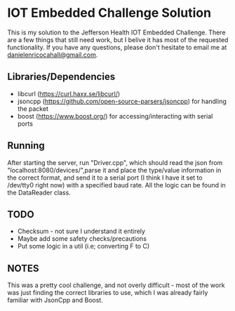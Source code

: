 # IOT Embedded Challenge Solution #
This is my solution to the Jefferson Health IOT Embedded Challenge. There are a few things that still need work, but I belive it has most of the requested functionality. If you have any questions, please don't hesitate to email me at danielenricocahall@gmail.com.

## Libraries/Dependencies ##
* libcurl (https://curl.haxx.se/libcurl/)
* jsoncpp (https://github.com/open-source-parsers/jsoncpp) for handling the packet
* boost (https://www.boost.org/) for accessing/interacting with serial ports


## Running ##

After starting the server, run "Driver.cpp", which should read the json from "localhost:8080/devices/",parse it and place the type/value information in the correct format, and send it to a serial port (I think I have it set to /dev/tty0 right now) with a specified baud rate. All the logic can be found in the DataReader class.

## TODO ##

* Checksum - not sure I understand it entirely
* Maybe add some safety checks/precautions
* Put some logic in a util (i.e; converting F to C)
 
## NOTES ##

This was a pretty cool challenge, and not overly difficult - most of the work was just finding the correct libraries to use, which I was already fairly familiar with JsonCpp and Boost.



